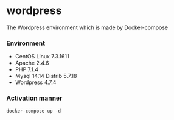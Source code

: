 # wordpress
The Wordpress environment which is made by Docker-compose

### Environment
* CentOS Linux 7.3.1611
* Apache 2.4.6
* PHP 7.1.4
* Mysql 14.14 Distrib 5.7.18
* Wordpress 4.7.4

### Activation manner
```
docker-compose up -d
```
